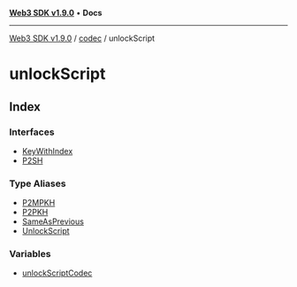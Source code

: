 [**Web3 SDK v1.9.0**](../../../../README.md) • **Docs**

***

[Web3 SDK v1.9.0](../../../../globals.md) / [codec](../../README.md) / unlockScript

# unlockScript

## Index

### Interfaces

- [KeyWithIndex](interfaces/KeyWithIndex.md)
- [P2SH](interfaces/P2SH.md)

### Type Aliases

- [P2MPKH](type-aliases/P2MPKH.md)
- [P2PKH](type-aliases/P2PKH.md)
- [SameAsPrevious](type-aliases/SameAsPrevious.md)
- [UnlockScript](type-aliases/UnlockScript.md)

### Variables

- [unlockScriptCodec](variables/unlockScriptCodec.md)
